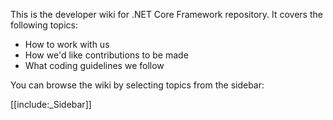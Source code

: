 This is the developer wiki for .NET Core Framework repository. It covers the following topics:

* How to work with us
* How we'd like contributions to be made
* What coding guidelines we follow

You can browse the wiki by selecting topics from the sidebar:

[[include:_Sidebar]]